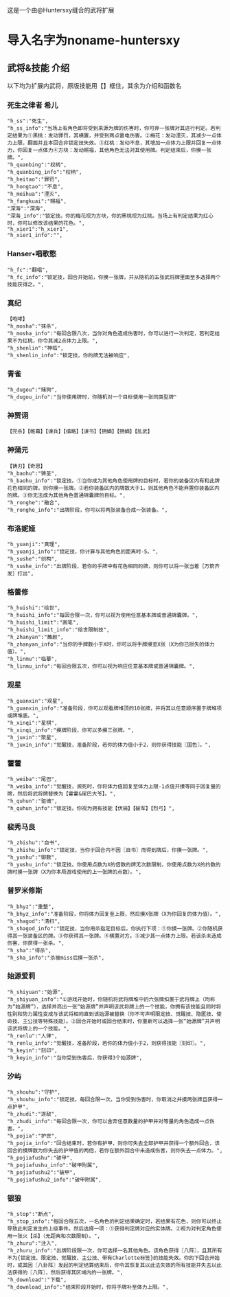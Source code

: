这是一个由@Huntersxy缝合的武将扩展

# 导入名字为noname-huntersxy

## 武将&技能 介绍
以下均为扩展内武将，原版技能用【】框住，其余为介绍和函数名

### 死生之律者 希儿
    "h_ss":"死生",
    "h_ss_info":"当场上有角色即将受到来源为牌的伤害时，你可弃一张牌对其进行判定。若判定结果为①黑桃：发动罪罚，其横置，并受到两点雷电伤害。②梅花：发动湮灭，其减少一点体力上限，翻面并且本回合非锁定技失效。③红桃：发动不息，其增加一点体力上限并回复一点体力，你回复一点体力④方块：发动赐福，其他角色无法对其使用牌。判定结束后，你摸一张牌。",
    "h_quanbing":"权柄",
    "h_quanbing_info":"权柄",
    "h_heitao":"罪罚",
    "h_hongtao":"不息",
    "h_meihua":"湮灭",
    "h_fangkuai":"赐福",
    "深海":"深海",
    "深海_info":"锁定技。你的梅花视为方块，你的黑桃视为红桃。当场上有判定结果为红心时，你可以修改该结果的花色。",
    "h_xier1":"h_xier1",
    "h_xier1_info":"",

### Hanser•唱歌憨
    "h_fc":"翻唱",
    "h_fc_info":"锁定技，回合开始前，你摸一张牌，并从随机的五张武将牌里面至多选择两个技能获得之。",
  
### 真纪
    【咆哮】
    "h_mosha":"抹杀",
    "h_mosha_info":"每回合限八次，当你对角色造成伤害时，你可以进行一次判定，若判定结果不为红桃，你令其减2点体力上限。",
    "h_shenlin":"神临",
    "h_shenlin_info":"锁定技，你的牌无法被响应",
### 青雀
    "h_dugou":"赌狗",
    "h_dugou_info":"当你使用牌时，你随机对一个目标使用一张同类型牌"


### 神贾诩
    【完杀】【帷幕】【谏兵】【缜略】【谏书】【拥嫡】【拥嫡】【乱武】

### 神蒲元
    【铸刃】【奇思】
    "h_baohu":"铸圣",
    "h_baohu_info":"锁定技。①当你成为其他角色使用牌的目标时，若你的装备区内有和此牌花色相同的牌，则你摸一张牌。②若你装备区内的牌数大于1，则其他角色不能弃置你装备区内的牌。③你无法成为其他角色普通锦囊牌的目标。",
    "h_ronghe":"融合",
    "h_ronghe_info":"出牌阶段，你可以将两张装备合成一张装备。",

### 布洛妮娅
    "h_yuanji":"真理",
    "h_yuanji_info":"锁定技，你计算与其他角色的距离时-5。",
    "h_sushe":"创构",
    "h_sushe_info":"出牌阶段，若你的手牌中有花色相同的牌，则你可以将一张当着［万箭齐发］打出",

### 格蕾修
    "h_huishi":"绘世",
    "h_huishi_info":"每回合限一次，你可以视为使用任意基本牌或普通锦囊牌。",
    "h_huishi_limit":"画笔",
    "h_huishi_limit_info":"绘世限制技",
    "h_zhanyan":"蘸颜",
    "h_zhanyan_info":"当你的手牌数小于X时，你可以将手牌摸至X张（X为你已损失的体力值）。",
    "h_linmu":"临摹",
    "h_linmu_info":"每回合限五次，你可以视为响应任意基本牌或普通锦囊牌。",

### 观星
    "h_guanxin":"观星",
    "h_guanxin_info":"准备阶段，你可以观看牌堆顶的10张牌，并将其以任意顺序置于牌堆项或牌堆底。",
    "h_xinqi":"星棋",
    "h_xinqi_info":"摸牌阶段，你可以多摸三张牌。",
    "h_juxin":"聚星",
    "h_juxin_info":"觉醒技，准备阶段，若你的体力值小于2，则你获得技能〖国色〗。",

 ### 藿藿
    "h_weiba":"尾巴",
    "h_weiba_info":"觉醒技，濒死时，你将体力值回复至体力上限-1点值并摸等同于回复量的牌，然后将武将牌替换为【霍霍&尾巴大爷】。",
    "h_quhun":"驱魂",
    "h_quhun_info":"锁定技。你视为拥有技能【伏骑】【破军】【烈弓】",

### 裴秀马良
    "h_zhishu":"自书",
    "h_zhishu_info":"锁定技，当你于回合内不因〖自书〗而得到牌后，你摸一张牌。",
    "h_yushu":"御数",
    "h_yushu_info":"锁定技。你使用点数为X的倍数的牌无次数限制，你使用点数为X的约数的牌时摸一张牌（X为你本局游戏使用的上一张牌的点数）。",

### 普罗米修斯
    "h_bhyz":"重整",
    "h_bhyz_info":"准备阶段，你将体力回复至上限，然后摸X张牌（X为你回复的体力值）。",
    "h_shagod":"清扫",
    "h_shagod_info":"锁定技，当你用杀指定目标后，你执行下项：①你摸一张牌。②你随机获得其一张装备区的牌。③你获得其一张牌。④横置对方。⑤减少其一点体力上限。若该杀未造成伤害，你获得一张杀。",
    "h_sha":"得杀",
    "h_sha_info":"杀被miss后摸一张杀",

### 始源爱莉
    "h_shiyuan":"始源",
    "h_shiyuan_info":"①游戏开始时，你随机将武将牌堆中的六张牌扣置于武将牌上（均称为“始源牌”），选择并亮出一张“始源牌”并声明该武将牌上的一个技能，你拥有该技能且同时将性别和势力属性变成与该武将相同直到该始源被替换（你不可声明限定技、觉醒技、隐匿技、使命技、主公技等特殊技能）。②回合开始时或回合结束时，你重新可以选择一张“始源牌”并声明该武将牌上的一个技能。",
    "h_renlu":"人律",
    "h_renlu_info":"觉醒技，准备阶段，若你的体力值小于2，则获得技能〖刻印〗。",
    "h_keyin":"刻印",
    "h_keyin_info":"当你受到伤害后，你获得3个始源牌",

### 汐屿
    "h_shouhu":"守护",
    "h_shouhu_info":"锁定技。每回合限一次，当你受到伤害时，你取消之并摸两张牌且获得一点护甲",
    "h_zhudi":"逐敌",
    "h_zhudi_info":"每回合限一次，你可以舍弃任意数量的护甲并对等量的角色造成一点伤害。",
    "h_pojia":"护世",
    "h_pojia_info":"回合结束时，若你有护甲，则你可失去全部护甲并获得一个额外回合，该回合的摸牌数为你失去的护甲值的两倍，若你在额外回合中未造成伤害，则你失去一点体力。",
    "h_pojiafushu":"破甲",
    "h_pojiafushu_info":"破甲附属",
    "h_pojiafushu2":"破甲",
    "h_pojiafushu2_info":"破甲附属",


### 银狼
    "h_stop":"断点",
    "h_stop_info":"每回合限五次，一名角色的判定结果确定时，若结果有花色，则你可以终止导致此判定发生的上级事件。然后选择一项：①获得判定牌对应的实体牌。②视为对判定角色使用一张火【杀】（无距离和次数限制）。",
    "h_zhuru":"注入",
    "h_zhuru_info":"出牌阶段限一次，你可选择一名其他角色。该角色获得〖八阵〗，且其所有不为{锁定技、限定技、觉醒技、主公技、带有Charlotte标签}的技能失效。你的下回合开始时，或其因〖八卦阵〗发起的判定结算结束后，你令其恢复其以此法失效的所有技能并失去以此法获得的〖八阵〗，然后获得其区域内的一张牌。",
    "h_download":"下载",
    "h_download_info":"结束阶段开始时，你将手牌补至体力上限。",

